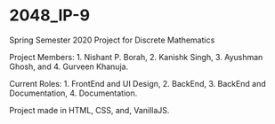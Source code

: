 # 2048_IP-9
Spring Semester 2020 Project for Discrete Mathematics

Project Members:
                  1. Nishant P. Borah,
                  2. Kanishk Singh,
                  3. Ayushman Ghosh, and
                  4. Gurveen Khanuja.
                  
Current Roles:
                1. FrontEnd and UI Design,
                2. BackEnd,
                3. BackEnd and Documentation,
                4. Documentation.
                
Project made in HTML, CSS, and, VanillaJS.
